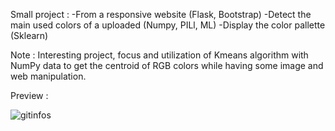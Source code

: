 Small project : 
  -From a responsive website (Flask, Bootstrap)
  -Detect the main used colors of a uploaded (Numpy, PILl, ML)
  -Display the color pallette (Sklearn) 

Note : Interesting project, focus and utilization of Kmeans algorithm with NumPy data to get the centroid of RGB colors while having some image and web manipulation. 

Preview : 

![gitinfos](https://github.com/user-attachments/assets/d85dd06d-f22f-41a9-8d42-553fe6bad835)
